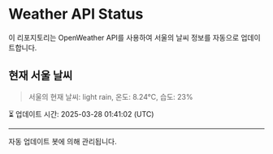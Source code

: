 
# Weather API Status

이 리포지토리는 OpenWeather API를 사용하여 서울의 날씨 정보를 자동으로 업데이트합니다.

## 현재 서울 날씨
> 서울의 현재 날씨: light rain, 온도: 8.24°C, 습도: 23%

⏳ 업데이트 시간: 2025-03-28 01:41:02 (UTC)

---
자동 업데이트 봇에 의해 관리됩니다.
